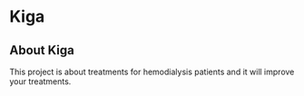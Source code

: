 # Kiga

## About Kiga 
This project is about treatments for hemodialysis patients and it will improve your treatments.

